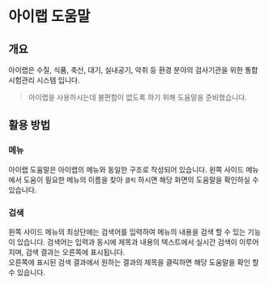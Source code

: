 # 아이랩 도움말

## 개요
아이랩은 수질, 식품, 축산, 대기, 실내공기, 악취 등 환경 분야의 검사기관을 위한 통합 시험관리 시스템 입니다.

> 아이랩을 사용하시는데 불편함이 없도록 하기 위해 도움말을 준비했습니다.

## 활용 방법

### 메뉴
아이랩 도움말은 아이랩의 메뉴와 동일한 구조로 작성되어 있습니다. 왼쪽 사이드 메뉴에서 도움이 필요한 메뉴의 이름을 찾아 `클릭` 하시면 해당 화면의 도움말을 확인하실 수 있습니다.

### 검색
왼쪽 사이드 메뉴의 최상단에는 검색어를 입력하여 메뉴의 내용을 검색 할 수 있는 기능이 있습니다. 검색어는 입력과 동시에 제목과 내용의 텍스트에서 실시간 검색이 이루어지며, 검색 결과는 오른쪽에 표시됩니다.    
오른쪽에 표시된 검색 결과에서 원하는 결과의 제목을 클릭하면 해당 도움말을 확인 할 수 있습니다.